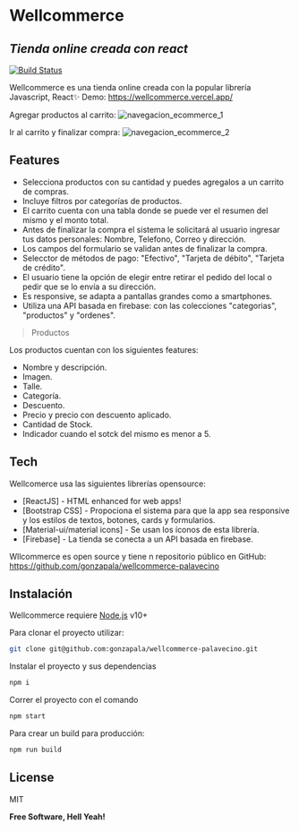 # Wellcommerce
## _Tienda online creada con react_


[![Build Status](https://travis-ci.org/joemccann/dillinger.svg?branch=master)](https://travis-ci.org/joemccann/dillinger)

Wellcommerce es una tienda online creada con la popular librería Javascript, React✨
Demo: https://wellcommerce.vercel.app/

Agregar productos al carrito:
![navegacion_ecommerce_1](https://user-images.githubusercontent.com/13459321/173737381-b3897fc0-503c-4d2e-813c-668b72ad0eb9.gif)

Ir al carrito y finalizar compra:
![navegacion_ecommerce_2](https://user-images.githubusercontent.com/13459321/173737470-639f04ac-a827-4028-bbb3-5f05cce2cb26.gif)


## Features

- Selecciona productos con su cantidad y puedes agregalos a un carrito de compras.
- Incluye filtros por categorías de productos.
- El carrito cuenta con una tabla donde se puede ver el resumen del mismo y el monto total.
- Antes de finalizar la compra el sistema le solicitará al usuario ingresar tus datos personales: Nombre, Telefono, Correo y dirección.
- Los campos del formulario se validan antes de finalizar la compra.
- Selecctor de métodos de pago: "Efectivo", "Tarjeta de débito", "Tarjeta de crédito".
- El usuario tiene la opción de elegir entre retirar el pedido del local o pedir que se lo envía a su dirección.
- Es responsive, se adapta a pantallas grandes como a smartphones.
- Utiliza una API basada en firebase: con las colecciones "categorias", "productos" y "ordenes".


> Productos

Los productos cuentan con los siguientes features: 
- Nombre y descripción.
- Imagen.
- Talle.
- Categoría.
- Descuento.
- Precio y precio con descuento aplicado.
- Cantidad de Stock.
- Indicador cuando el sotck del mismo es menor a 5.

## Tech

Wellcomerce usa las siguientes librerías opensource:

- [ReactJS] - HTML enhanced for web apps!
- [Bootstrap CSS] - Propociona el sistema para que la app sea responsive y los estilos de textos, botones, cards y formularios.
- [Material-ui/material icons] - Se usan los íconos de esta librería.
- [Firebase] - La tienda se conecta a un API basada en firebase.

Wllcommerce es open source y tiene n repositorio público en GitHub: https://github.com/gonzapala/wellcommerce-palavecino

## Instalación

Wellcommerce requiere [Node.js](https://nodejs.org/) v10+

Para clonar el proyecto utilizar:
```sh
git clone git@github.com:gonzapala/wellcommerce-palavecino.git
```
Instalar el proyecto y sus dependencias
```sh
npm i
```

Correr el proyecto con el comando
```sh
npm start
```

Para crear un build para producción:
```sh
npm run build
```

## License

MIT

**Free Software, Hell Yeah!**

[//]: # (These are reference links used in the body of this note and get stripped out when the markdown processor does its job. There is no need to format nicely because it shouldn't be seen. Thanks SO - http://stackoverflow.com/questions/4823468/store-comments-in-markdown-syntax)

   [dill]: <https://github.com/joemccann/dillinger>
   [git-repo-url]: <https://github.com/joemccann/dillinger.git>
   [john gruber]: <http://daringfireball.net>
   [df1]: <http://daringfireball.net/projects/markdown/>
   [markdown-it]: <https://github.com/markdown-it/markdown-it>
   [Ace Editor]: <http://ace.ajax.org>
   [node.js]: <http://nodejs.org>
   [Twitter Bootstrap]: <http://twitter.github.com/bootstrap/>
   [jQuery]: <http://jquery.com>
   [@tjholowaychuk]: <http://twitter.com/tjholowaychuk>
   [express]: <http://expressjs.com>
   [AngularJS]: <http://angularjs.org>
   [Gulp]: <http://gulpjs.com>

   [PlDb]: <https://github.com/joemccann/dillinger/tree/master/plugins/dropbox/README.md>
   [PlGh]: <https://github.com/joemccann/dillinger/tree/master/plugins/github/README.md>
   [PlGd]: <https://github.com/joemccann/dillinger/tree/master/plugins/googledrive/README.md>
   [PlOd]: <https://github.com/joemccann/dillinger/tree/master/plugins/onedrive/README.md>
   [PlMe]: <https://github.com/joemccann/dillinger/tree/master/plugins/medium/README.md>
   [PlGa]: <https://github.com/RahulHP/dillinger/blob/master/plugins/googleanalytics/README.md>
